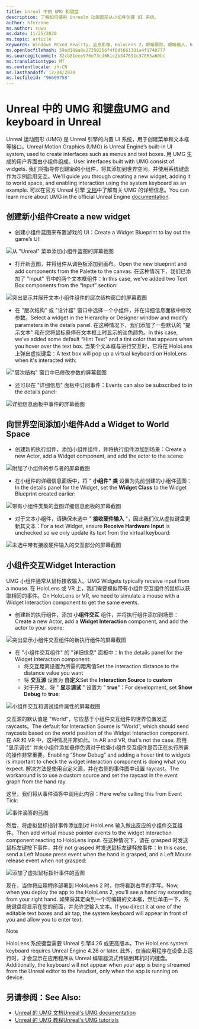 ```yaml
---
title: Unreal 中的 UMG 和键盘
description: 了解如何使用 Unrealm 动画图形从小组件创建 UI 系统。
author: hferrone
ms.author: suwu
ms.date: 11/25/2020
ms.topic: article
keywords: Windows Mixed Reality，全息影像，HoloLens 2，眼睛跟踪，眼睛输入，head 装显示，Unreal 引擎，混合现实耳机，windows Mixed Reality 耳机，虚拟现实耳机，小组件，UI，UMG，Unreal 运动图形，Unreal 引擎，UE，UE4
ms.openlocfilehash: 59ad108a0e27298256f4f0d1661381a4f1748777
ms.sourcegitcommit: 32cb81eee976e73cd661c2b347691c37865a60bc
ms.translationtype: MT
ms.contentlocale: zh-CN
ms.lasthandoff: 12/04/2020
ms.locfileid: "96609758"
---
```

# <a name="umg-and-keyboard-in-unreal"></a><span data-ttu-id="7126f-104">Unreal 中的 UMG 和键盘</span><span class="sxs-lookup"><span data-stu-id="7126f-104">UMG and keyboard in Unreal</span></span>

<span data-ttu-id="7126f-105">Unreal 运动图形 (UMG) 是 Unreal 引擎的内置 UI 系统，用于创建菜单和文本框等接口。</span><span class="sxs-lookup"><span data-stu-id="7126f-105">Unreal Motion Graphics (UMG) is Unreal Engine’s built-in UI system, used to create interfaces such as menus and text boxes.</span></span> <span data-ttu-id="7126f-106">用 UMG 生成的用户界面由小组件组成。</span><span class="sxs-lookup"><span data-stu-id="7126f-106">User interfaces built with UMG consist of widgets.</span></span> <span data-ttu-id="7126f-107">我们将指导你创建新的小组件，将其添加到世界空间，并使用系统键盘作为示例启用交互。</span><span class="sxs-lookup"><span data-stu-id="7126f-107">We'll guide you through creating a new widget, adding it to world space, and enabling interaction using the system keyboard as an example.</span></span> <span data-ttu-id="7126f-108">可以在官方 Unreal 引擎 [文档](https://docs.unrealengine.com/en-US/Engine/UMG/index.html)中了解有关 UMG 的详细信息。</span><span class="sxs-lookup"><span data-stu-id="7126f-108">You can learn more about UMG in the official Unreal Engine [documentation](https://docs.unrealengine.com/en-US/Engine/UMG/index.html).</span></span> 

## <a name="create-a-new-widget"></a><span data-ttu-id="7126f-109">创建新小组件</span><span class="sxs-lookup"><span data-stu-id="7126f-109">Create a new widget</span></span>

- <span data-ttu-id="7126f-110">创建小组件蓝图来布置游戏的 UI：</span><span class="sxs-lookup"><span data-stu-id="7126f-110">Create a Widget Blueprint to lay out the game’s UI:</span></span>

![从 "Unreal" 菜单添加小组件蓝图的屏幕截图](images/unreal-umg-img-01.png)

- <span data-ttu-id="7126f-112">打开新蓝图，并将组件从调色板添加到画布。</span><span class="sxs-lookup"><span data-stu-id="7126f-112">Open the new blueprint and add components from the Palette to the canvas.</span></span>  <span data-ttu-id="7126f-113">在这种情况下，我们已添加了 "Input" 节中的两个文本框组件：</span><span class="sxs-lookup"><span data-stu-id="7126f-113">In this case, we've added two Text Box components from the “Input” section:</span></span>

![突出显示并展开文本小组件组件的层次结构窗口的屏幕截图](images/unreal-umg-img-02.png)

- <span data-ttu-id="7126f-115">在 "层次结构" 或 "设计器" 窗口中选择一个小组件，并在详细信息面板中修改参数。</span><span class="sxs-lookup"><span data-stu-id="7126f-115">Select a widget in the Hierarchy or Designer window and modify parameters in the details panel.</span></span>  <span data-ttu-id="7126f-116">在这种情况下，我们添加了一些默认的 "提示文本" 和在您将鼠标悬停在文本框上时显示的淡色颜色。</span><span class="sxs-lookup"><span data-stu-id="7126f-116">In this case, we’ve added some default “Hint Text” and a tint color that appears when you hover over the text box.</span></span>  <span data-ttu-id="7126f-117">当某个文本框与进行交互时，它将在 HoloLens 上弹出虚拟键盘：</span><span class="sxs-lookup"><span data-stu-id="7126f-117">A text box will pop up a virtual keyboard on HoloLens when it's interacted with:</span></span>

!["层次结构" 窗口中已修改参数的屏幕截图](images/unreal-umg-img-03.png)

- <span data-ttu-id="7126f-119">还可以在 "详细信息" 面板中订阅事件：</span><span class="sxs-lookup"><span data-stu-id="7126f-119">Events can also be subscribed to in the details panel:</span></span>

![详细信息面板中事件的屏幕截图](images/unreal-umg-img-04.png)

## <a name="add-a-widget-to-world-space"></a><span data-ttu-id="7126f-121">向世界空间添加小组件</span><span class="sxs-lookup"><span data-stu-id="7126f-121">Add a Widget to World Space</span></span>

- <span data-ttu-id="7126f-122">创建新的执行组件，添加小组件组件，并将执行组件添加到场景：</span><span class="sxs-lookup"><span data-stu-id="7126f-122">Create a new Actor, add a Widget component, and add the actor to the scene:</span></span>

![附加了小组件的参与者的屏幕截图](images/unreal-umg-img-05.png)

- <span data-ttu-id="7126f-124">在小组件的详细信息面板中，将 " **小组件" 类** 设置为先前创建的小组件蓝图：</span><span class="sxs-lookup"><span data-stu-id="7126f-124">In the details panel for the Widget, set the **Widget Class** to the Widget Blueprint created earlier:</span></span>

![带有小组件类集的蓝图详细信息面板的屏幕截图](images/unreal-umg-img-06.png)

- <span data-ttu-id="7126f-126">对于文本小组件，请确保未选中 " **接收硬件输入** "，因此我们仅从虚拟键盘更新其文本：</span><span class="sxs-lookup"><span data-stu-id="7126f-126">For a text Widget, ensure **Receive Hardware Input** is unchecked so we only update its text from the virtual keyboard:</span></span>

![未选中带有接收硬件输入的交互部分的屏幕截图](images/unreal-umg-img-07.png)

## <a name="widget-interaction"></a><span data-ttu-id="7126f-128">小组件交互</span><span class="sxs-lookup"><span data-stu-id="7126f-128">Widget Interaction</span></span>

<span data-ttu-id="7126f-129">UMG 小组件通常从鼠标接收输入。</span><span class="sxs-lookup"><span data-stu-id="7126f-129">UMG Widgets typically receive input from a mouse.</span></span>  <span data-ttu-id="7126f-130">在 HoloLens 或 VR 上，我们需要模拟带有小组件交互组件的鼠标以获取相同的事件。</span><span class="sxs-lookup"><span data-stu-id="7126f-130">On HoloLens or VR, we need to simulate a mouse with a Widget Interaction component to get the same events.</span></span>

- <span data-ttu-id="7126f-131">创建新的执行组件，添加 **小组件交互** 组件，并将执行组件添加到场景：</span><span class="sxs-lookup"><span data-stu-id="7126f-131">Create a new Actor, add a **Widget Interaction** component, and add the actor to your scene:</span></span>

![突出显示小组件交互组件的新执行组件的屏幕截图](images/unreal-umg-img-08.png)

- <span data-ttu-id="7126f-133">在 "小组件交互组件" 的 "详细信息" 面板中：</span><span class="sxs-lookup"><span data-stu-id="7126f-133">In the details panel for the Widget Interaction component:</span></span>
    - <span data-ttu-id="7126f-134">将交互距离设置为所需的距离值</span><span class="sxs-lookup"><span data-stu-id="7126f-134">Set the interaction distance to the distance value you want</span></span>
    - <span data-ttu-id="7126f-135">将 **交互源** 设置为 **自定义**</span><span class="sxs-lookup"><span data-stu-id="7126f-135">Set the **Interaction Source** to **custom**</span></span>
    - <span data-ttu-id="7126f-136">对于开发，将 " **显示调试** " 设置为 " **true**"：</span><span class="sxs-lookup"><span data-stu-id="7126f-136">For development, set **Show Debug** to **true**:</span></span>

![小组件交互和调试组件属性的屏幕截图](images/unreal-umg-img-09.png)

<span data-ttu-id="7126f-138">交互源的默认值是 "World"，它应基于小组件交互组件的世界位置发送 raycasts。</span><span class="sxs-lookup"><span data-stu-id="7126f-138">The default for Interaction Source is “World”, which should send raycasts based on the world position of the Widget Interaction component.</span></span> <span data-ttu-id="7126f-139">在 AR 和 VR 中，这种情况并非如此。</span><span class="sxs-lookup"><span data-stu-id="7126f-139">In AR and VR, that's not the case.</span></span>  <span data-ttu-id="7126f-140">启用 "显示调试" 并向小组件添加悬停色调对于检查小组件交互组件是否正在执行所需的操作非常重要。</span><span class="sxs-lookup"><span data-stu-id="7126f-140">Enabling “Show Debug” and adding a hover tint to widgets is important to check the widget interaction component is doing what you expect.</span></span>  <span data-ttu-id="7126f-141">解决方法是使用自定义源，并在右侧的事件图中设置 raycast。</span><span class="sxs-lookup"><span data-stu-id="7126f-141">The workaround is to use a custom source and set the raycast in the event graph from the hand ray.</span></span>  

<span data-ttu-id="7126f-142">这里，我们将从事件滴答中调用此内容：</span><span class="sxs-lookup"><span data-stu-id="7126f-142">Here we're calling this from Event Tick:</span></span>

![事件滴答的蓝图](images/unreal-umg-img-10.png)

<span data-ttu-id="7126f-144">然后，将虚拟鼠标指针事件添加到对 HoloLens 输入做出反应的小组件交互组件。</span><span class="sxs-lookup"><span data-stu-id="7126f-144">Then add virtual mouse pointer events to the widget interaction component reacting to HoloLens input.</span></span>  <span data-ttu-id="7126f-145">在这种情况下，请在 grasped 时发送鼠标左键按下事件，并在 not grasped 时发送鼠标左键释放事件：</span><span class="sxs-lookup"><span data-stu-id="7126f-145">In this case, send a Left Mouse press event when the hand is grasped, and a Left Mouse release event when not grasped:</span></span>

![添加了虚拟鼠标指针事件的蓝图](images/unreal-umg-img-13.png)

<span data-ttu-id="7126f-147">现在，当你将应用程序部署到 HoloLens 2 时，你将看到右手的手写。</span><span class="sxs-lookup"><span data-stu-id="7126f-147">Now, when you deploy the app to the HoloLens 2, you’ll see a hand ray extending from your right hand.</span></span> <span data-ttu-id="7126f-148">如果将其定向到一个可编辑的文本框，然后单击一下，系统键盘将显示在您的前面，并允许您输入文本。</span><span class="sxs-lookup"><span data-stu-id="7126f-148">If you direct it at one of the editable text boxes and air tap, the system keyboard will appear in front of you and allow you to enter text.</span></span> 
 
> [!NOTE]
> <span data-ttu-id="7126f-149">HoloLens 系统键盘需要 Unreal 引擎4.26 或更高版本。</span><span class="sxs-lookup"><span data-stu-id="7126f-149">The HoloLens system keyboard requires Unreal Engine 4.26 or later.</span></span> <span data-ttu-id="7126f-150">此外，仅当应用程序在设备上运行时，才会显示在应用程序从 Unreal 编辑器流式传输到耳机时的键盘。</span><span class="sxs-lookup"><span data-stu-id="7126f-150">Additionally, the keyboard will not appear when your app is being streamed from the Unreal editor to the headset, only when the app is running on device.</span></span>

## <a name="see-also"></a><span data-ttu-id="7126f-151">另请参阅：</span><span class="sxs-lookup"><span data-stu-id="7126f-151">See Also:</span></span>
* [<span data-ttu-id="7126f-152">Unreal 的 UMG 文档</span><span class="sxs-lookup"><span data-stu-id="7126f-152">Unreal's UMG documentation</span></span>](https://docs.unrealengine.com/Engine/UMG/index.html)
* [<span data-ttu-id="7126f-153">Unreal 的 UMG 教程</span><span class="sxs-lookup"><span data-stu-id="7126f-153">Unreal's UMG tutorials</span></span>](https://docs.unrealengine.com/Programming/Tutorials/UMG/index.html)
